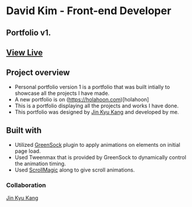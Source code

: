 # David Kim - Front-end Developer
## Portfolio v1.

## [View Live](https://holahoon.github.io/holahoon/)

## Project overview
- Personal portfolio version 1 is a portfolio that was built intially to showcase all the projects I have made.
- A new portfolio is on (https://holahoon.com)[holahoon] 
- This is a portfolio displaying all the projects and works I have done.
- This portfolio was designed by [Jin Kyu Kang](https://jinkyukang.com/work) and developed by me.

## Built with
- Utilized [GreenSock](https://greensock.com/gsap/) plugin to apply animations on elements on initial page load.
- Used Tweenmax that is provided by GreenSock to dynamically control the animation timing.
- Used [ScrollMagic](https://scrollmagic.io/) along to give scroll animations.

### Collaboration
[Jin Kyu Kang](https://jinkyukang.com/work)
